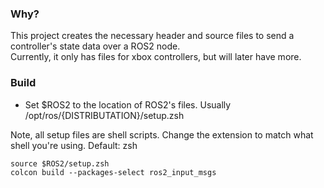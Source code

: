 ### Why?
This project creates the necessary header and source files to send a controller's state data over a ROS2 node.  
Currently, it only has files for xbox controllers, but will later have more.

### Build
- Set $ROS2 to the location of ROS2's files. Usually /opt/ros/{DISTRIBUTATION}/setup.zsh  
  
Note, all setup files are shell scripts. Change the extension to match what shell you're using. Default: zsh
```
source $ROS2/setup.zsh
colcon build --packages-select ros2_input_msgs
```
